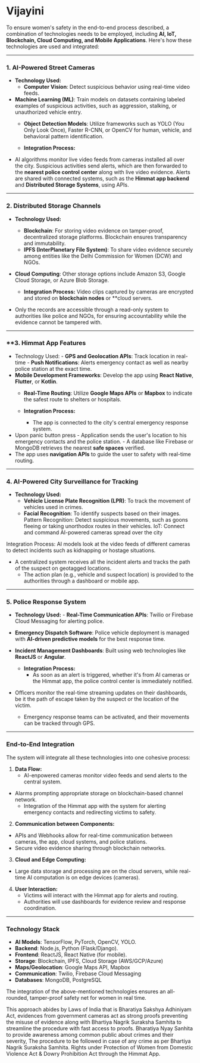 # Vijayini
To ensure women's safety in the end-to-end process described, a combination of technologies needs to be employed, including **AI, IoT, Blockchain, Cloud Computing, and Mobile Applications**. Here's how these technologies are used and integrated:

---

### **1. AI-Powered Street Cameras**
   - **Technology Used:**
     - **Computer Vision**: Detect suspicious behavior using real-time video feeds.
- **Machine Learning (ML)**: Train models on datasets containing labeled examples of suspicious activities, such as aggression, stalking, or unauthorized vehicle entry.
     - **Object Detection Models**: Utilize frameworks such as YOLO (You Only Look Once), Faster R-CNN, or OpenCV for human, vehicle, and behavioral pattern identification.

   - **Integration Process:**
- AI algorithms monitor live video feeds from cameras installed all over the city.
Suspicious activities send alerts, which are then forwarded to the **nearest police control center** along with live video evidence.
Alerts are shared with connected systems, such as the **Himmat app backend** and **Distributed Storage Systems**, using APIs.

---


### **2. Distributed Storage Channels**
- **Technology Used:**
     - **Blockchain**: For storing video evidence on tamper-proof, decentralized storage platforms. Blockchain ensures transparency and immutability.
     - **IPFS (InterPlanetary File System)**: To share video evidence securely among entities like the Delhi Commission for Women (DCW) and NGOs.
- **Cloud Computing**: Other storage options include Amazon S3, Google Cloud Storage, or Azure Blob Storage.

   - **Integration Process:**
     Video clips captured by cameras are encrypted and stored on **blockchain nodes** or **cloud servers.
- Only the records are accessible through a read-only system to authorities like police and NGOs, for ensuring accountability while the evidence cannot be tampered with.

---


### **3. Himmat App Features
   - Technology Used:
    - **GPS and Geolocation APIs**: Track location in real-time
    - **Push Notifications**: Alerts emergency contact as well as nearby police station at the exact time.
- **Mobile Development Frameworks**: Develop the app using **React Native**, **Flutter**, or **Kotlin**.
     - **Real-Time Routing**: Utilize **Google Maps APIs** or **Mapbox** to indicate the safest route to shelters or hospitals.

   - **Integration Process:**
     - The app is connected to the city's central emergency response system.
- Upon panic button press
       - Application sends the user's location to his emergency contacts and the police station.
       - A database like Firebase or MongoDB retrieves the nearest **safe spaces** verified.
- The app uses **navigation APIs** to guide the user to safety with real-time routing.

---

### **4. AI-Powered City Surveillance for Tracking**
   - **Technology Used:**
     - **Vehicle License Plate Recognition (LPR)**: To track the movement of vehicles used in crimes.
     - **Facial Recognition**: To identify suspects based on their images.
Pattern Recognition: Detect suspicious movements, such as goons fleeing or taking unorthodox routes in their vehicles.
IoT: Connect and command AI-powered cameras spread over the city

   Integration Process:
AI models look at the video feeds of different cameras to detect incidents such as kidnapping or hostage situations.
- A centralized system receives all the incident alerts and tracks the path of the suspect on geotagged locations.
  - The action plan (e.g., vehicle and suspect location) is provided to the authorities through a dashboard or mobile app.
____________________
 
### **5. Police Response System**
   - **Technology Used:**
    - **Real-Time Communication APIs**: Twilio or Firebase Cloud Messaging for alerting police.
- **Emergency Dispatch Software**: Police vehicle deployment is managed with **AI-driven predictive models** for the best response time.
- **Incident Management Dashboards**: Built using web technologies like **ReactJS** or **Angular**.

   - **Integration Process:**
     - As soon as an alert is triggered, whether it's from AI cameras or the Himmat app, the police control center is immediately notified.
- Officers monitor the real-time streaming updates on their dashboards, be it the path of escape taken by the suspect or the location of the victim.
   - Emergency response teams can be activated, and their movements can be tracked through GPS.

---


### **End-to-End Integration**
The system will integrate all these technologies into one cohesive process:

1. **Data Flow:**
   - AI-enpowered cameras monitor video feeds and send alerts to the central system.
- Alarms prompting appropriate storage on blockchain-based channel network.
  - Integration of the Himmat app with the system for alerting emergency contacts and redirecting victims to safety.

2. **Communication between Components:**
  - APIs and Webhooks allow for real-time communication between cameras, the app, cloud systems, and police stations.
  - Secure video evidence sharing through blockchain networks.

3. **Cloud and Edge Computing:**
- Large data storage and processing are on the cloud servers, while real-time AI computation is on edge devices (cameras).

4. **User Interaction:**
   - Victims will interact with the Himmat app for alerts and routing.
   - Authorities will use dashboards for evidence review and response coordination.

---

### **Technology Stack**
- **AI Models**: TensorFlow, PyTorch, OpenCV, YOLO.
- **Backend**: Node.js, Python (Flask/Django).
- **Frontend**: ReactJS, React Native (for mobile).
- **Storage**: Blockchain, IPFS, Cloud Storage (AWS/GCP/Azure)
- **Maps/Geolocation**: Google Maps API, Mapbox
- **Communication**: Twilio, Firebase Cloud Messaging
- **Databases**: MongoDB, PostgreSQL

The integration of the above-mentioned technologies ensures an all-rounded, tamper-proof safety net for women in real time.


This approach abides by Laws of India that is
Bharatiya Sakshya Adhiniyam Act, evidences from government cameras act as strong proofs preventing the misuse of evidence along with Bhartiya Nagrik Suraksha Samhita to streamline the procedure with fast access to proofs. 
Bharatiya Nyay Sanhita to provide awareness among common public about crimes and their severity, The procedure to be followed in case of any crime as per Bhartiya Nagrik Suraksha Samhita. Rights under Protection of Women from Domestic Violence Act & Dowry Prohibition Act through the Himmat App. 

